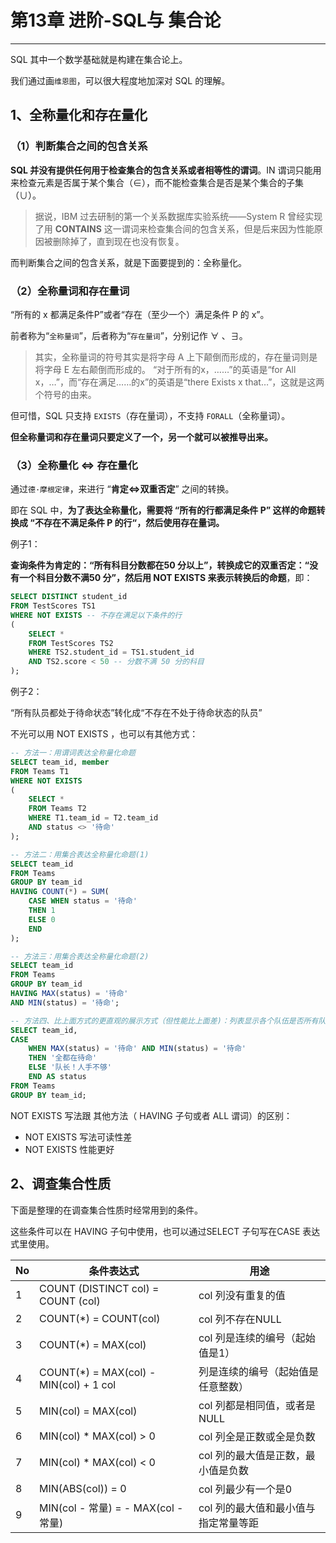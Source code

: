 # 第13章 进阶-SQL与 集合论

------

SQL 其中一个数学基础就是构建在集合论上。

我们通过画`维恩图`，可以很大程度地加深对 SQL 的理解。

## 1、全称量化和存在量化

### （1）判断集合之间的包含关系

**SQL 并没有提供任何用于检查集合的包含关系或者相等性的谓词**。IN 谓词只能用来检查元素是否属于某个集合（∈），而不能检查集合是否是某个集合的子集（∪）。

> 据说，IBM 过去研制的第一个关系数据库实验系统——System R 曾经实现了用 **CONTAINS** 这一谓词来检查集合间的包含关系，但是后来因为性能原因被删除掉了，直到现在也没有恢复。

而判断集合之间的包含关系，就是下面要提到的：全称量化。

### （2）全称量词和存在量词

“所有的 x 都满足条件P”或者“存在（至少一个）满足条件 P 的 x”。

前者称为“`全称量词`”，后者称为“`存在量词`”，分别记作 ∀ 、∃。

> 其实，全称量词的符号其实是将字母 A 上下颠倒而形成的，存在量词则是将字母 E 左右颠倒而形成的。
> “对于所有的x，……”的英语是“for All x，…”，而“存在满足……的x”的英语是“there Exists x that…”，这就是这两个符号的由来。

但可惜，SQL 只支持 `EXISTS`（存在量词），不支持 `FORALL`（全称量词）。

**但全称量词和存在量词只要定义了一个，另一个就可以被推导出来。**

### （3）全称量化 ⇔ 存在量化

通过`德·摩根定律`，来进行 “**肯定⇔双重否定**” 之间的转换。

即在 SQL 中，**为了表达全称量化，需要将 “所有的行都满足条件 P” 这样的命题转换成 “不存在不满足条件 P 的行“，然后使用存在量词。**

例子1：

**查询条件为肯定的：“所有科目分数都在50 分以上”，转换成它的双重否定：“没有一个科目分数不满50 分”，然后用 NOT EXISTS 来表示转换后的命题**，即：

```sql
SELECT DISTINCT student_id
FROM TestScores TS1
WHERE NOT EXISTS -- 不存在满足以下条件的行
(
    SELECT *
    FROM TestScores TS2
    WHERE TS2.student_id = TS1.student_id
    AND TS2.score < 50 -- 分数不满 50 分的科目
); 
```

例子2：

“所有队员都处于待命状态”转化成“不存在不处于待命状态的队员”

不光可以用 NOT EXISTS ，也可以有其他方式：

```sql
-- 方法一：用谓词表达全称量化命题
SELECT team_id, member
FROM Teams T1
WHERE NOT EXISTS
(
    SELECT *
    FROM Teams T2
    WHERE T1.team_id = T2.team_id
    AND status <> '待命' 
);

-- 方法二：用集合表达全称量化命题(1)
SELECT team_id
FROM Teams
GROUP BY team_id
HAVING COUNT(*) = SUM(
    CASE WHEN status = '待命'
    THEN 1
    ELSE 0 
    END
);

-- 方法三：用集合表达全称量化命题(2)
SELECT team_id
FROM Teams
GROUP BY team_id
HAVING MAX(status) = '待命'
AND MIN(status) = '待命';

-- 方法四、比上面方式的更直观的展示方式（但性能比上面差)：列表显示各个队伍是否所有队员都在待命
SELECT team_id,
CASE 
    WHEN MAX(status) = '待命' AND MIN(status) = '待命'
    THEN '全都在待命'
    ELSE '队长！人手不够' 
    END AS status
FROM Teams
GROUP BY team_id;
```

NOT EXISTS 写法跟 其他方法（ HAVING 子句或者 ALL 谓词）的区别：

- NOT EXISTS 写法可读性差
- NOT EXISTS 性能更好

## 2、调查集合性质

下面是整理的在调查集合性质时经常用到的条件。

这些条件可以在 HAVING 子句中使用，也可以通过SELECT 子句写在CASE 表达式里使用。

| No   | 条件表达式                             | 用途                                 |
| ---- | -------------------------------------- | ------------------------------------ |
| 1    | COUNT (DISTINCT col) = COUNT (col)     | col 列没有重复的值                   |
| 2    | COUNT(*) = COUNT(col)                  | col 列不存在NULL                     |
| 3    | COUNT(*) = MAX(col)                    | col 列是连续的编号（起始值是1）      |
| 4    | COUNT(*) = MAX(col) - MIN(col) + 1 col | 列是连续的编号（起始值是任意整数）   |
| 5    | MIN(col) = MAX(col)                    | col 列都是相同值，或者是NULL         |
| 6    | MIN(col) * MAX(col) > 0                | col 列全是正数或全是负数             |
| 7    | MIN(col) * MAX(col) < 0                | col 列的最大值是正数，最小值是负数   |
| 8    | MIN(ABS(col)) = 0                      | col 列最少有一个是0                  |
| 9    | MIN(col - 常量) = - MAX(col - 常量)    | col 列的最大值和最小值与指定常量等距 |

